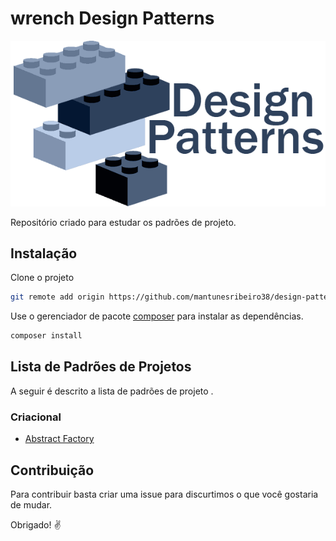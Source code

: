 #  wrench Design Patterns

![Image description](https://github.com/mantunesribeiro38/design-patterns/blob/master/designpatterns.png)


Repositório criado para estudar os padrões de projeto.

## Instalação

Clone o projeto

```bash
git remote add origin https://github.com/mantunesribeiro38/design-patterns.git


```

Use o gerenciador de pacote [composer](https://https://getcomposer.org/) para instalar as dependências.

```bash
composer install
```

## Lista de Padrões de Projetos

A seguir é descrito a lista de padrões de projeto .

### Criacional
-  [Abstract Factory]( https://pt.wikipedia.org/wiki/Abstract_Factory/)

##  Contribuição

Para contribuir basta criar uma issue para discurtimos o que você gostaria de mudar.

Obrigado! :v:	
